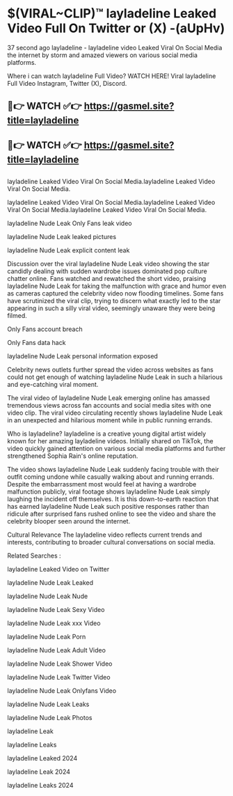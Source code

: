 # $(VIRAL~CLIP)™ layladeline Leaked Video Full On Twitter or (X) -(aUpHv)
37 second ago layladeline - layladeline video Leaked Viral On Social Media the internet by storm and amazed viewers on various social media platforms.

Where i can watch layladeline Full Video? WATCH HERE! Viral layladeline Full Video Instagram, Twitter (X), Discord.

## 🔴👉 WATCH ✅👉 https://gasmel.site?title=layladeline
## 🔴👉 WATCH ✅👉 https://gasmel.site?title=layladeline
##
layladeline Leaked Video Viral On Social Media.layladeline Leaked Video Viral On Social Media.

layladeline Leaked Video Viral On Social Media.layladeline Leaked Video Viral On Social Media.layladeline Leaked Video Viral On Social Media.

layladeline Nude Leak Only Fans leak video

layladeline Nude Leak leaked pictures

layladeline Nude Leak explicit content leak

Discussion over the viral layladeline Nude Leak video showing the star candidly dealing with sudden wardrobe issues dominated pop culture chatter online. Fans watched and rewatched the short video, praising layladeline Nude Leak for taking the malfunction with grace and humor even as cameras captured the celebrity video now flooding timelines. Some fans have scrutinized the viral clip, trying to discern what exactly led to the star appearing in such a silly viral video, seemingly unaware they were being filmed.


Only Fans account breach

Only Fans data hack

layladeline Nude Leak personal information exposed

Celebrity news outlets further spread the video across websites as fans could not get enough of watching layladeline Nude Leak in such a hilarious and eye-catching viral moment.


The viral video of layladeline Nude Leak emerging online has amassed tremendous views across fan accounts and social media sites with one video clip. The viral video circulating recently shows layladeline Nude Leak in an unexpected and hilarious moment while in public running errands.


Who is layladeline? layladeline is a creative young digital artist widely known for her amazing layladeline videos. Initially shared on TikTok, the video quickly gained attention on various social media platforms and further strengthened Sophia Rain's online reputation.

The video shows layladeline Nude Leak suddenly facing trouble with their outfit coming undone while casually walking about and running errands. Despite the embarrassment most would feel at having a wardrobe malfunction publicly, viral footage shows layladeline Nude Leak simply laughing the incident off themselves. It is this down-to-earth reaction that has earned layladeline Nude Leak such positive responses rather than ridicule after surprised fans rushed online to see the video and share the celebrity blooper seen around the internet.

Cultural Relevance The layladeline video reflects current trends and interests, contributing to broader cultural conversations on social media.

Related Searches :

layladeline Leaked Video on Twitter

layladeline Nude Leak Leaked

layladeline Nude Leak Nude

layladeline Nude Leak Sexy Video

layladeline Nude Leak xxx Video

layladeline Nude Leak Porn

layladeline Nude Leak Adult Video

layladeline Nude Leak Shower Video

layladeline Nude Leak Twitter Video

layladeline Nude Leak Onlyfans Video

layladeline Nude Leak Leaks

layladeline Nude Leak Photos

layladeline Leak

layladeline Leaks

layladeline Leaked 2024

layladeline Leak 2024

layladeline Leaks 2024
